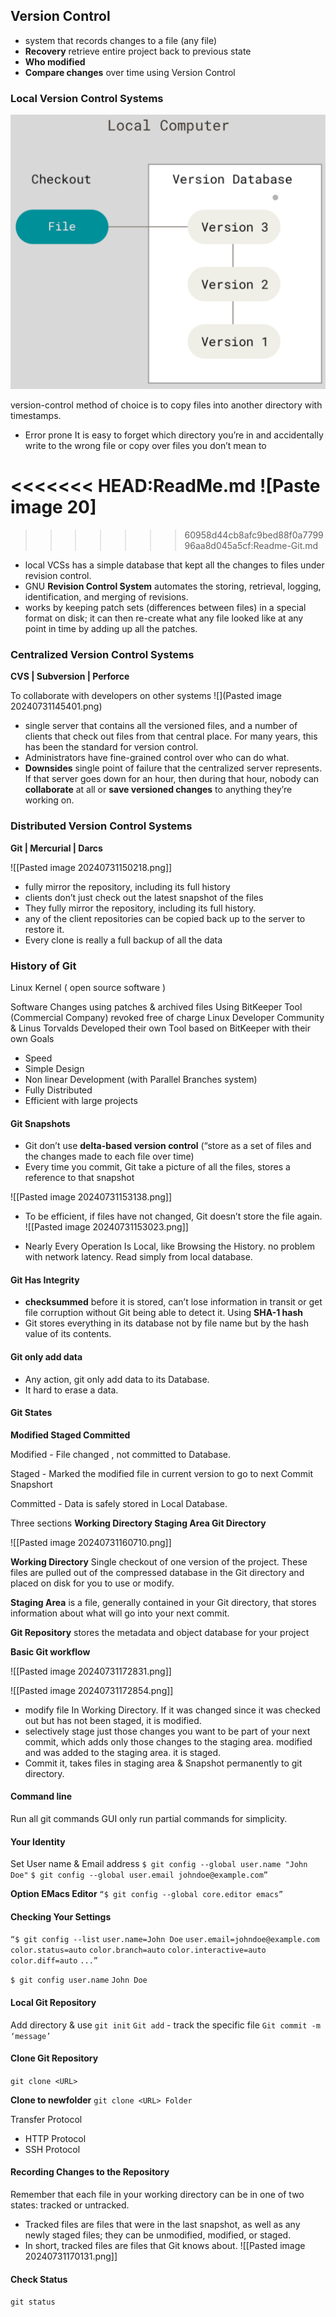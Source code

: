 ## Version Control
- system that records changes to a file (any file)
- **Recovery** retrieve entire project back to previous state
- **Who modified** 
- **Compare changes** over time using Version Control

### Local Version Control Systems
![](https://github.com/Alluri-engineer/Git/blob/main/Images/Pasted%20image%2020240731143905.png)

version-control method of choice is to copy files into another directory with timestamps.
- Error prone
It is easy to forget which directory you’re in and accidentally write to the wrong file or copy over files you don’t mean to

<<<<<<< HEAD:ReadMe.md
![Paste image 20]
=======
>>>>>>> 60958d44cb8afc9bed88f0a779996aa8d045a5cf:Readme-Git.md

- local VCSs has a simple database that kept all the changes to files under revision control.
- GNU **Revision Control System** automates the storing, retrieval, logging, identification, and merging of revisions.
- works by keeping patch sets (differences between files) in a special format on disk; it can then re-create what any file looked like at any point in time by adding up all the patches.

### Centralized Version Control Systems
**CVS | Subversion | Perforce**

To collaborate with developers on other systems
![](Pasted image 20240731145401.png)
- single server that contains all the versioned files, and a number of clients that check out files from that central place. For many years, this has been the standard for version control.
- Administrators have fine-grained control over who can do what.
- **Downsides**
single point of failure that the centralized server represents.
If that server goes down for an hour, then during that hour, nobody can **collaborate** at all or **save versioned changes** to anything they’re working on.

### Distributed Version Control Systems
**Git | Mercurial | Darcs**

![[Pasted image 20240731150218.png]]


- fully mirror the repository, including its full history
- clients don’t just check out the latest snapshot of the files
- They fully mirror the repository, including its full history.
- any of the client repositories can be copied back up to the server to restore it.
- Every clone is really a full backup of all the data

### History of Git

Linux Kernel ( open source software )

Software Changes using patches & archived files 
Using BitKeeper Tool (Commercial Company) revoked free of charge
Linux Developer Community & Linus Torvalds Developed their own Tool based on BitKeeper with their own Goals 
- Speed
- Simple Design
- Non linear Development (with Parallel Branches system)
- Fully Distributed
- Efficient with large projects

#### Git Snapshots
- Git don’t use **delta-based version control** (“store as a set of files and the changes made to each file over time)
- Every time you commit, Git take a picture of all the files, stores a reference to that snapshot

![[Pasted image 20240731153138.png]]
- To be efficient, if files have not changed, Git doesn’t store the file again.
![[Pasted image 20240731153023.png]]


* Nearly Every Operation Is Local, like Browsing the History. no problem with network latency. Read simply from local database.

#### Git Has Integrity
- **checksummed** before it is stored, can’t lose information in transit or get file corruption without Git being able to detect it. Using **SHA-1 hash**
- Git stores everything in its database not by file name but by the hash value of its contents.
#### Git only add data
- Any action, git only add data to its Database. 
- It hard to erase a data.

#### Git States

**Modified   Staged  Committed** 

Modified - File changed , not committed to Database.

Staged - Marked the modified file in current version to go to next Commit Snapshort

Committed - Data is safely stored in Local Database.

Three sections 
**Working Directory    Staging Area      Git Directory**

![[Pasted image 20240731160710.png]]

**Working Directory**
Single checkout of one version of the project. These files are pulled out of the compressed database in the Git directory and placed on disk for you to use or modify.

**Staging Area**
is a file, generally contained in your Git directory, that stores information about what will go into your next commit.

**Git Repository**
stores the metadata and object database for your project

**Basic Git workflow**

![[Pasted image 20240731172831.png]]

![[Pasted image 20240731172854.png]]

- modify file In Working Directory. If it was changed since it was checked out but has not been staged, it is modified.
- selectively stage just those changes you want to be part of your next commit, which adds only those changes to the staging area. modified and was added to the staging area. it is staged.
- Commit it, takes files in staging area & Snapshot permanently to git directory.


#### Command line
Run all git commands
GUI only run partial commands for simplicity.


#### Your Identity
Set User name & Email address 
`$ git config --global user.name "John Doe"`
`$ git config --global user.email johndoe@example.com”`

**Option EMacs Editor**
`“$ git config --global core.editor emacs”`

#### Checking Your Settings
`“$ git config --list`
`user.name=John Doe`
`user.email=johndoe@example.com`
`color.status=auto`
`color.branch=auto`
`color.interactive=auto`
`color.diff=auto`
`...”`

`$ git config user.name`
`John Doe`

#### Local Git Repository

Add directory & use `git init`
`Git add` - track the specific file
`Git commit -m ‘message’` 

#### Clone Git Repository
`git clone <URL>`

**Clone to newfolder**
`git clone <URL> Folder`

Transfer Protocol
- HTTP Protocol
- SSH Protocol

#### Recording Changes to the Repository
Remember that each file in your working directory can be in one of two states: tracked or untracked.
- Tracked files are files that were in the last snapshot, as well as any newly staged files; they can be unmodified, modified, or staged.
- In short, tracked files are files that Git knows about.
![[Pasted image 20240731170131.png]]

#### Check Status
`git status`

 
